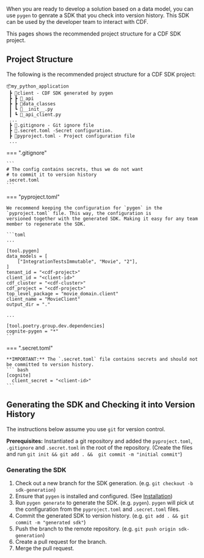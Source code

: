 When you are ready to develop a solution based on a data model, you can use `pygen` to genrate a SDK that you check
into version history. This SDK can be used by the developer team to interact with CDF.

This pages shows the recommended project structure for a CDF SDK project.

## Project Structure

The following is the recommended project structure for a CDF SDK project:
```
📦my_python_application
 ┣ 📂client - CDF SDK generated by pygen
 ┣ ┣ 📂_api
 ┣ ┣ 📂data_classes
 ┃ ┗ 📜__init__.py
 ┃ ┗ 📜_api_client.py
 ...
 ┣ 📜.gitignore - Git ignore file
 ┣ 📜.secret.toml -Secret configuration.
 ┣ 📜pyproject.toml - Project configuration file
 ...
```

=== ".gitignore"

    ```
    # The config contains secrets, thus we do not want
    # to commit it to version history
    .secret.toml
    ```


=== "pyproject.toml"

    We recommend keeping the configuration for `pygen` in the `pyproject.toml` file. This way, the configuration is
    versioned together with the generated SDK. Making it easy for any team member to regenerate the SDK.

    ```toml
    ...

    [tool.pygen]
    data_models = [
        ["IntegrationTestsImmutable", "Movie", "2"],
    ]
    tenant_id = "<cdf-project>"
    client_id = "<client-id>"
    cdf_cluster = "<cdf-cluster>"
    cdf_project = "<cdf-project>"
    top_level_package = "movie_domain.client"
    client_name = "MovieClient"
    output_dir = "."

    ...

    [tool.poetry.group.dev.dependencies]
    cognite-pygen = "*"
    ```

=== ".secret.toml"

    **IMPORTANT:** The `.secret.toml` file contains secrets and should not be committed to version history.
    ``` bash
    [cognite]
      client_secret = "<client-id>"
    ```

## Generating the SDK and Checking it into Version History

The instructions below assume you use `git` for version control.

**Prerequisites:** Instantiated a git repository and added the `pyproject.toml`, `.gitignore` and `.secret.toml`
in the root of the repository. (Create the files and run `git init && git add . &&  git commit -m "initial commit"`)

### Generating the SDK
1. Check out a new branch for the SDK generation. (e.g. `git checkout -b sdk-generation`)
2. Ensure that `pygen` is installed and configured. (See [Installation](#installation))
3. Run `pygen generate` to generate the SDK. (e.g. `pygen`). `pygen` will pick ut the configuration from the
   `pyproject.toml` and `.secret.toml` files.
4. Commit the generated SDK to version history. (e.g. `git add . && git commit -m "generated sdk"`)
5. Push the branch to the remote repository. (e.g. `git push origin sdk-generation`)
6. Create a pull request for the branch.
7. Merge the pull request.
